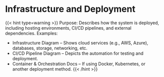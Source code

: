 # Infrastructure and Deployment

{{< hint type=warning >}} Purpose: Describes how the system is deployed, including hosting environments, CI/CD pipelines, and external dependencies.
Examples:
- Infrastructure Diagram – Shows cloud services (e.g., AWS, Azure), databases, storage, networking, etc.
- CI/CD Pipeline Diagram – Depicts the automation for testing and deployment.
- Container & Orchestration Docs – If using Docker, Kubernetes, or another deployment method. {{< /hint >}}
